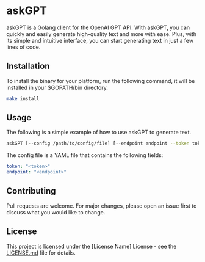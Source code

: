 # askGPT

askGPT is a Golang client for the OpenAI GPT API. With askGPT, you can quickly and easily generate high-quality text and more with ease. Plus, with its simple and intuitive interface, you can start generating text in just a few lines of code.

## Installation

To install the binary for your platform, run the following command, it will be installed in your $GOPATH/bin directory.

```bash
make install
```

## Usage

The following is a simple example of how to use askGPT to generate text.

```bash
askGPT [--config /path/to/config/file] [--endpoint endpoint --token token]
```

The config file is a YAML file that contains the following fields:

```yaml
token: "<token>"
endpoint: "<endpoint>"
```

## Contributing

Pull requests are welcome. For major changes, please open an issue first to discuss what you would like to change.

## License

This project is licensed under the [License Name] License - see the [LICENSE.md](LICENSE.md) file for details.
